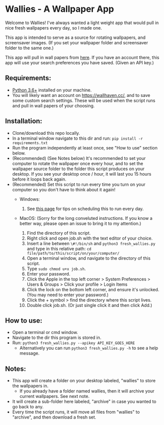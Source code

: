 # Wallies - A Wallpaper App

Welcome to Wallies! I've always wanted a light weight app that would pull in nice fresh wallpapers every day, so I made one.

This app is intended to serve as a source for rotating wallpapers, and screensaver images. (If you set your wallpaper folder and screensaver folder to the same one.)

This app will pull in wall papers from [here](https://wallhaven.cc/toplist). If you have an account there, this app will use your search preferences you have saved. (Given an API key.)


## Requirements:
- [Python 3.6+](https://www.python.org/downloads/) installed on your machine.
- You will likely want an account on https://wallhaven.cc/, and to save some custom search settings. These will be used when the script runs and pull in wall papers of your choosing.

## Installation:
- Clone/download this repo locally.
- In a terminal window navigate to this dir and run: `pip install -r requirements.txt`
- Run the program independently at least once, see "How to use" section below.
- (Recommended) (See Notes below) It's recommended to set your computer to rotate the wallpaper once every hour, and to set the wallpaper source folder to the folder this script produces on your desktop. If you see your desktop once / hour, it will last you 15 hours before it loops back again.
- (Recommended) Set this script to run every time you turn on your computer so you don't have to think about it again!
    - Windows:
        1. See [this page](https://www.windowscentral.com/how-create-automated-task-using-task-scheduler-windows-10) for tips on scheduling this to run every day.

    - MacOS: (Sorry for the long conveluted instructions. If you know a better way, please open an issue to bring it to my attention.)
        1. Find the directory of this script.
        2. Right click and open job.sh with the text editor of your choice.
        3. Insert a line between `\#!/bin/sh` and `python3 fresh_wallies.py` and type in this relative path: `cd file/path/to/this/script/on/your/computer/`
        4. Open a terminal window, and navigate to the directory of this script.
        5. Type `sudo chmod u+x job.sh`.
        6. Enter your password.
        7. Click the Apple in the top left corner > System Preferences > Users & Groups > Click your profile > Login Items
        8. Click the lock on the bottom left corner, and ensure it's unlocked. (You may need to enter your password.)
        9. Click the + symbol > find the directory where this script lives.
        10. Double click job.sh. (Or just single click it and then click Add.)


## How to use:
- Open a terminal or cmd window.
- Navigate to the dir this program is stored in.
- Run: `python3 fresh_wallies.py --apikey API_KEY_GOES_HERE`
    - Alternatively you can run `python3 fresh_wallies.py -h` to see a help message.

## Notes:
- This app will create a folder on your desktop labeled, "wallies" to store the wallpapers in.
    - If you already have a folder named wallies, then it will archive your current wallpapers. See next note.
- It will create a sub-folder here labeled, "archive" in case you wanted to go back to any.
- Every time the script runs, it will move all files from "wallies" to "archive", and then download a fresh set.